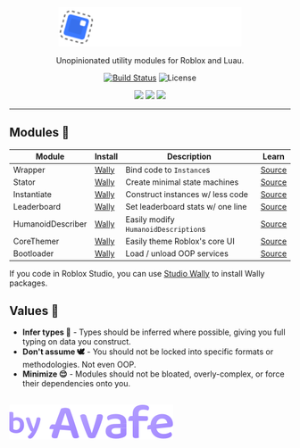 <p align="center">
  <a href="https://avafe.me/moonlets">
    <picture>
      <source media="(prefers-color-scheme: dark)" srcset="/gh-assets/LogoWhite.svg"></source>
      <source media="(prefers-color-scheme: light)" srcset="/gh-assets/LogoBlack.svg"></source>
      <img alt="Moonlets" src="/gh-assets/LogoWhite.svg" height="70"></img>
    </picture>
  </a>
</p>

<p align="center">
  Unopinionated utility modules for Roblox and Luau.
</p>

<p align="center">
  <a href="https://github.com/imavafe/Moonlets/actions"><img src="https://img.shields.io/github/actions/workflow/status/imavafe/Moonlets/ci.yaml?branch=main" alt="Build Status"></img></a>
  <img title="MIT licensed" alt="License" src="https://img.shields.io/github/license/imavafe/Moonlets"></img>
</p>

<p align="center">
  <a href="https://avafe.me/bsky"><img src="https://img.shields.io/badge/Bluesky-0285FF?logo=bluesky&logoColor=fff&style=for-the-badge" /></a>
  <a href="https://avafe.me/x"><img src="https://img.shields.io/badge/X-000000?style=for-the-badge&logo=x&logoColor=white" /></a>
  <a href="https://avafe.me/discord"><img src="https://img.shields.io/badge/Discord-5865F2?style=for-the-badge&logo=discord&logoColor=white"></img></a>
</p>

---

## Modules 🧩

| Module            | Install                                                       | Description                          | Learn                                                           |
| ----------------- | ------------------------------------------------------------- | ------------------------------------ | --------------------------------------------------------------- |
| Wrapper           | [Wally](https://wally.run/package/imavafe/wrapper)            | Bind code to `Instance`s             | [Source](https://github.com/ImAvafe/Moonlets/tree/main/modules) |
| Stator            | [Wally](https://wally.run/package/imavafe/stator)             | Create minimal state machines        | [Source](https://github.com/ImAvafe/Moonlets/tree/main/modules) |
| Instantiate       | [Wally](https://wally.run/package/imavafe/instantiate)        | Construct instances w/ less code     | [Source](https://github.com/ImAvafe/Moonlets/tree/main/modules) |
| Leaderboard       | [Wally](https://wally.run/package/imavafe/leaderboard)        | Set leaderboard stats w/ one line    | [Source](https://github.com/ImAvafe/Moonlets/tree/main/modules) |
| HumanoidDescriber | [Wally](https://wally.run/package/imavafe/humanoid-describer) | Easily modify `HumanoidDescription`s | [Source](https://github.com/ImAvafe/Moonlets/tree/main/modules) |
| CoreThemer        | [Wally](https://wally.run/package/imavafe/core-themer)        | Easily theme Roblox's core UI        | [Source](https://github.com/ImAvafe/Moonlets/tree/main/modules) |
| Bootloader        | [Wally](https://wally.run/package/imavafe/bootloader)         | Load / unload OOP services           | [Source](https://github.com/ImAvafe/Moonlets/tree/main/modules) |

If you code in Roblox Studio, you can use [Studio Wally](https://github.com/fewkz/studio-wally) to install Wally packages.

## Values 💖

- **Infer types 🧐** - Types should be inferred where possible, giving you full typing on data you construct.
- **Don't assume 🕊️** - You should not be locked into specific formats or methodologies. Not even OOP.
- **Minimize 😌** - Modules should not be bloated, overly-complex, or force their dependencies onto you.

##

[![By Avafe](/gh-assets/ByAvafe.svg)](https://avafe.me)
